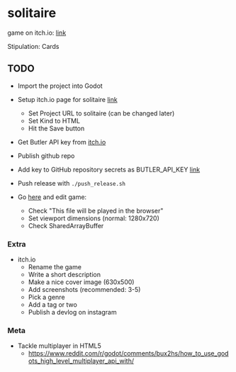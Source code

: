 # solitaire

game on itch.io: [link](https://thewarlock.itch.io/solitaire)
Stipulation: Cards
 

## TODO

- Import the project into Godot

- Setup itch.io page for solitaire [link](https://itch.io/game/new)
  - Set Project URL to solitaire (can be changed later)
  - Set Kind to HTML
  - Hit the Save button
- Get Butler API key from [itch.io](https://itch.io/user/settings/api-keys)
- Publish github repo
- Add key to GitHub repository secrets as BUTLER_API_KEY [link](https://github.com/bjornarprytz/solitaire/settings/secrets/actions)
- Push release with `./push_release.sh`
- Go [here](https://itch.io/game/new) and edit game:
  - Check "This file will be played in the browser"
  - Set viewport dimensions (normal: 1280x720)
  - Check SharedArrayBuffer

### Extra

- itch.io
  - Rename the game
  - Write a short description
  - Make a nice cover image (630x500)
  - Add screenshots (recommended: 3-5)
  - Pick a genre
  - Add a tag or two
  - Publish a devlog on instagram

### Meta

- Tackle multiplayer in HTML5
  - https://www.reddit.com/r/godot/comments/bux2hs/how_to_use_godots_high_level_multiplayer_api_with/
